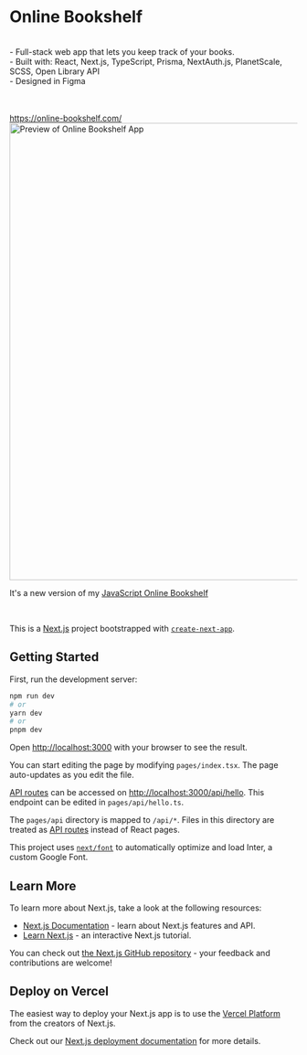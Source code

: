 # Online Bookshelf

<br/>
- Full-stack web app that lets you keep track of your books.
<br/>
- Built with: React, Next.js, TypeScript, Prisma, NextAuth.js, PlanetScale, SCSS, Open Library API
<br/>
- Designed in Figma
<br/>
<br/>
<br/>

https://online-bookshelf.com/
<br/>
<a href="https://online-bookshelf.com/" target="_blank"><img width='800px' src='https://res.cloudinary.com/dmkuxi3j8/image/upload/v1685126602/portfolio/ob_efpu6i.png' alt="Preview of Online Bookshelf App" /></a>

It's a new version of my <a href="https://github.com/kamil-rusniak/js-online-bookshelf/">JavaScript Online Bookshelf</a>

<br/>

This is a [Next.js](https://nextjs.org/) project bootstrapped with [`create-next-app`](https://github.com/vercel/next.js/tree/canary/packages/create-next-app).

## Getting Started

First, run the development server:

```bash
npm run dev
# or
yarn dev
# or
pnpm dev
```

Open [http://localhost:3000](http://localhost:3000) with your browser to see the result.

You can start editing the page by modifying `pages/index.tsx`. The page auto-updates as you edit the file.

[API routes](https://nextjs.org/docs/api-routes/introduction) can be accessed on [http://localhost:3000/api/hello](http://localhost:3000/api/hello). This endpoint can be edited in `pages/api/hello.ts`.

The `pages/api` directory is mapped to `/api/*`. Files in this directory are treated as [API routes](https://nextjs.org/docs/api-routes/introduction) instead of React pages.

This project uses [`next/font`](https://nextjs.org/docs/basic-features/font-optimization) to automatically optimize and load Inter, a custom Google Font.

## Learn More

To learn more about Next.js, take a look at the following resources:

- [Next.js Documentation](https://nextjs.org/docs) - learn about Next.js features and API.
- [Learn Next.js](https://nextjs.org/learn) - an interactive Next.js tutorial.

You can check out [the Next.js GitHub repository](https://github.com/vercel/next.js/) - your feedback and contributions are welcome!

## Deploy on Vercel

The easiest way to deploy your Next.js app is to use the [Vercel Platform](https://vercel.com/new?utm_medium=default-template&filter=next.js&utm_source=create-next-app&utm_campaign=create-next-app-readme) from the creators of Next.js.

Check out our [Next.js deployment documentation](https://nextjs.org/docs/deployment) for more details.
